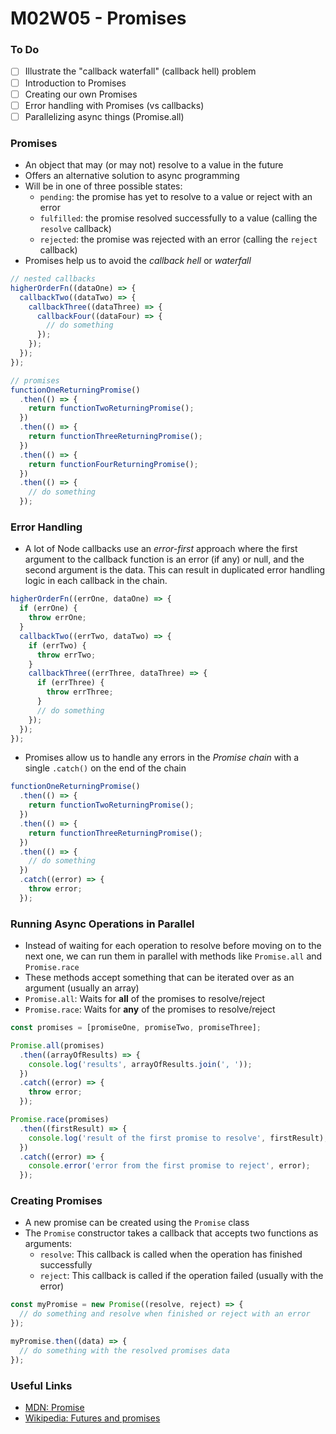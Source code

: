 # M02W05 - Promises

### To Do
- [ ] Illustrate the "callback waterfall" (callback hell) problem
- [ ] Introduction to Promises
- [ ] Creating our own Promises
- [ ] Error handling with Promises (vs callbacks)
- [ ] Parallelizing async things (Promise.all)

### Promises
- An object that may (or may not) resolve to a value in the future
- Offers an alternative solution to async programming
- Will be in one of three possible states:
  - `pending`: the promise has yet to resolve to a value or reject with an error
  - `fulfilled`: the promise resolved successfully to a value (calling the `resolve` callback)
  - `rejected`: the promise was rejected with an error (calling the `reject` callback)
- Promises help us to avoid the _callback hell_ or _waterfall_

```js
// nested callbacks
higherOrderFn((dataOne) => {
  callbackTwo((dataTwo) => {
    callbackThree((dataThree) => {
      callbackFour((dataFour) => {
        // do something
      });
    });
  });
});

// promises
functionOneReturningPromise()
  .then(() => {
    return functionTwoReturningPromise();
  })
  .then(() => {
    return functionThreeReturningPromise();
  })
  .then(() => {
    return functionFourReturningPromise();
  })
  .then(() => {
    // do something
  });
```

### Error Handling
- A lot of Node callbacks use an _error-first_ approach where the first argument to the callback function is an error (if any) or null, and the second argument is the data. This can result in duplicated error handling logic in each callback in the chain.

```js
higherOrderFn((errOne, dataOne) => {
  if (errOne) {
    throw errOne;
  }
  callbackTwo((errTwo, dataTwo) => {
    if (errTwo) {
      throw errTwo;
    }
    callbackThree((errThree, dataThree) => {
      if (errThree) {
        throw errThree;
      }
      // do something
    });
  });
});
```

- Promises allow us to handle any errors in the _Promise chain_ with a single `.catch()` on the end of the chain

```js
functionOneReturningPromise()
  .then(() => {
    return functionTwoReturningPromise();
  })
  .then(() => {
    return functionThreeReturningPromise();
  })
  .then(() => {
    // do something
  })
  .catch((error) => {
    throw error;
  });
```

### Running Async Operations in Parallel
- Instead of waiting for each operation to resolve before moving on to the next one, we can run them in parallel with methods like `Promise.all` and `Promise.race`
- These methods accept something that can be iterated over as an argument (usually an array)
- `Promise.all`: Waits for **all** of the promises to resolve/reject
- `Promise.race`: Waits for **any** of the promises to resolve/reject

```js
const promises = [promiseOne, promiseTwo, promiseThree];

Promise.all(promises)
  .then((arrayOfResults) => {
    console.log('results', arrayOfResults.join(', '));
  })
  .catch((error) => {
    throw error;
  });

Promise.race(promises)
  .then((firstResult) => {
    console.log('result of the first promise to resolve', firstResult);
  })
  .catch((error) => {
    console.error('error from the first promise to reject', error);
  });
```

### Creating Promises
- A new promise can be created using the `Promise` class
- The `Promise` constructor takes a callback that accepts two functions as arguments:
  - `resolve`: This callback is called when the operation has finished successfully
  - `reject`: This callback is called if the operation failed (usually with the error)

```js
const myPromise = new Promise((resolve, reject) => {
  // do something and resolve when finished or reject with an error
});

myPromise.then((data) => {
  // do something with the resolved promises data
});
```

### Useful Links
- [MDN: Promise](https://developer.mozilla.org/en-US/docs/Web/JavaScript/Reference/Global_Objects/Promise/prototype)
- [Wikipedia: Futures and promises](https://en.wikipedia.org/wiki/Futures_and_promises)